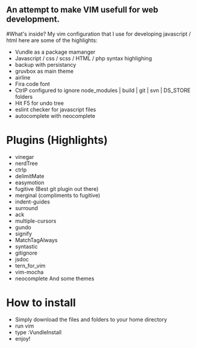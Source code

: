 ## An attempt to make VIM usefull for web development.

#What's inside?
My vim configuration that I use for developing javascript / html
here are some of the highlights:
- Vundle as a package mamanger
- Javascript / css / scss / HTML / php syntax highlighing
- backup with persistancy
- gruvbox as main theme
- airline
- Fira code font
- CtrlP configured to ignore node_modules | build | git | svn | DS_STORE folders
- Hit F5 for undo tree
- eslint checker for javascript files
- autocomplete with neocomplete

# Plugins (Highlights)
- vinegar
- nerdTree
- ctrlp
- delimitMate
- easymotion
- fugitive (Best git plugin out there)
- merginal (compliments to fugitive)
- indent-guides
- surround
- ack
- multiple-cursors
- gundo
- signify
- MatchTagAlways
- syntastic
- gitignore
- jsdoc
- tern_for_vim
- vim-mocha
- neocomplete
And some themes

# How to install
- Simply download the files and folders to your home directory
- run vim
- type :VundleInstall
- enjoy!
